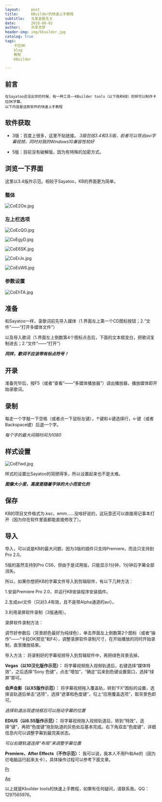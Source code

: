 ```yaml
---
layout:     post
title:      KBuilder的快速上手教程
subtitle:   与某金服无关
date:       2018-06-02
author:     共享灵梦
header-img: img/kbuilder.jpg
catalog: true
tags:
    卡拉OK
    blog
    教程
    KBuilder

---
```

## 前言
    在Sayatoo还没出世的时候，有一种工具——KBuilder tools（以下简称KB）同样可以制作卡拉OK字幕。
    以下内容是这款软件的快速上手教程

## 软件获取
* 3版：百度上很多，这里不贴链接。
*3版包括3.4和3.5版，前者可以导出avi字幕视频，同时对我的Windows10兼容性较好*

* 5版：目前没有破解版，因为有特殊的加密方式。

## 浏览一下界面
这里以3.4版作示范。相较于Sayatoo，KB的界面更为简单。

### 整体
![CoE2Oe.jpg](https://s1.ax1x.com/2018/06/02/CoE2Oe.jpg)

### 左上栏选项
![CoEcQO.jpg](https://s1.ax1x.com/2018/06/02/CoEcQO.jpg)

![CoEgyD.jpg](https://s1.ax1x.com/2018/06/02/CoEgyD.jpg)

![CoE6SK.jpg](https://s1.ax1x.com/2018/06/02/CoE6SK.jpg)

![CoErJx.jpg](https://s1.ax1x.com/2018/06/02/CoErJx.jpg)

![CoEsW6.jpg](https://s1.ax1x.com/2018/06/02/CoEsW6.jpg)

### 参数设置

![CoEhTA.jpg](https://s1.ax1x.com/2018/06/02/CoEhTA.jpg)

## 准备
和Sayatoo一样，录歌词前先导入媒体（1.界面左上第一个CD图标按钮；2.“文件”——“打开多媒体文件”）

以及导入歌词（1.界面左上倒数第4个图标点击后，下面的文本框变白，把歌词复制进去；2.“文件”——“打开”）

__*同样，歌词不应该带有标点符号！*__

## 开录
准备完毕后，按F5（或者“查看”——“多媒体播放器”）调出播放器，播放媒体即开始录歌词。

## 录制
每走一个字敲一下空格（或者点一下鼠标左键），↑键和↓键选择行，←键（或者Backspace键）后退一个字。

*每个字的最大间隔时间为1080*

## 样式设置
![CoEfwd.jpg](https://s1.ax1x.com/2018/06/02/CoEfwd.jpg)

样式的设置比Sayatoo的简陋得多，所以设置起来也不是太难。
 
 __*图像大小里，高度是随着字体的大小而变化的*__
 

## 保存
 KB的项目文件格式为.ksc，emm……没啥好说的，这玩意还可以直接用记事本打开（因为你在软件里面都能直接修改了）。
 
 
 
## 导入
 导入，可以说是KB的最大问题，因为3版的插件只支持Premiere，而且只支持到Pro 2.0。
 
 5版的虽然支持到Pro CS6，但由于是试用版，只能显示1分钟，1分钟后字幕全部消失。
 
 所以，如果你想把KB的字幕文件导入到剪辑软件，有以下几种方法：

1.安装Premiere Pro 2.0，并运行KB安装程序安装插件。

2.生成avi文件（只对3.4有效，且不是带Alpha通道的avi）。

3.利用录屏软件录制（3版通用）。

录屏软件录制方法：

调节好参数后（背景颜色最好为纯绿色），单击界面左上倒数第2个图标（或者“操作”——“卡拉OK预览”和F4），调整录屏软件录制尺寸，在开始播放的同时开始录制，直至播放结束。

导入方法：
将录制好的字幕视频导入到剪辑软件中，再把绿色背景去掉。

__Vegas（以10汉化版作示范）：__
将字幕视频拖入视频轨道后，右键选择“媒体特效”，之后选择“Sony 色键”，点击“增加”，“确定”后来到色键设置窗口，选择“绿屏”即可。

__会声会影（以X5版作示范）：__
将字幕视频拖入覆盖轨，转到“FX”图标的设置，选择该轨道后单击“选项”，选择“遮罩和色度键”，勾上“应用覆盖选项”，取背景色即可。

*选择轨道出现虚线框后可以拖动字幕的位置*

__EDIUS（以6.55版作示范）：__
将字幕视频拖入视频轨道后，转到“特效”，选择“键”，再把“色度键”拖到轨道的灰色处后基本完成。右下角双击“色度键”，详细信息内可以调整字幕到最完美状态。

*可以右键轨道选择“布局”来调整字幕位置*

__Premiere、After Effects（不作示范）：__
我可以说，我本人不用Pr和Ae的（因为烂电脑运行起来太卡），具体操作过程可以参考下面文章。

[Pr](https://jingyan.baidu.com/article/b0b63dbf00b7dc4a483070cb.html)

[Ae](https://jingyan.baidu.com/article/2009576187dd34cb0721b429.html)

以上就是Kbuilder tools的快速上手教程，如果有任何疑问，请联系我，QQ：1297565976。

